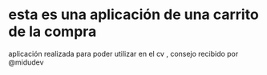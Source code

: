 # esta es una aplicación de una carrito de la compra

aplicación realizada para poder utilizar en el cv , consejo recibido por @midudev
